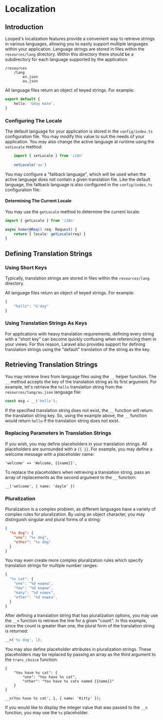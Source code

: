 # Localization

## Introduction

Looped's localization features provide a convenient way to retrieve strings in various languages, allowing you to easily support multiple languages within your application. Language strings are stored in files within the `resources/lang` directory. Within this directory there should be a subdirectory for each language supported by the application:

    /resources
        /lang
            en.json
            au.json

All language files return an object of keyed strings. For example:

```typescript
export default {
    hello: 'Gday mate',
}
```


### Configuring The Locale

The default language for your application is stored in the `config/index.ts` configuration file. You may modify this value to suit the needs of your application. You may also change the active language at runtime using the `setLocale` method:

```typescript
    import { setLocale } from 'i18n'
    
    setLocale('au')
```

You may configure a "fallback language", which will be used when the active language does not contain a given translation file. Like the default language, the fallback language is also configured in the `config/index.ts` configuration file:

#### Determining The Current Locale

You may use the `getLocale` method to determine the current locale:

```typescript
import { getLocale } from 'i18n'

async home(@Req() req: Request) {
    return { locale: getLocale(req) }
}
```


## Defining Translation Strings


### Using Short Keys

Typically, translation strings are stored in files within the `resources/lang` directory. 

All language files return an object of keyed strings. For example:

```typescript
{
    "hello": "G'day"
}
```


### Using Translation Strings As Keys

For applications with heavy translation requirements, defining every string with a "short key" can become quickly confusing when referencing them in your views. For this reason, Laravel also provides support for defining translation strings using the "default" translation of the string as the key.

## Retrieving Translation Strings

You may retrieve lines from language files using the `__` helper function. The `__` method accepts the key of the translation string as its first argument. For example, let's retrieve the `hello` translation string from the `resources/lang/au.json` language file:

```typescript
const msg = __('hello');
```

If the specified translation string does not exist, the `__` function will return the translation string key. So, using the example above, the `__` function would return `hello` if the translation string does not exist.

### Replacing Parameters In Translation Strings

If you wish, you may define placeholders in your translation strings. All placeholders are surrounded with a `{{ }}`. For example, you may define a welcome message with a placeholder name:

    'welcome' => 'Welcome, {{name}}',

To replace the placeholders when retrieving a translation string, pass an array of replacements as the second argument to the `__` function:

    __('welcome', { name: 'dayle' })

### Pluralization

Pluralization is a complex problem, as different languages have a variety of complex rules for pluralization. By using an object character, you may distinguish singular and plural forms of a string:

```json
{
  "%s dog": {
    "one": "%s dog",
    "other": "%s dog"
  }
}
```

You may even create more complex pluralization rules which specify translation strings for multiple number ranges:

```typescript
{
  "%s cat": {
    "one": "%d кошка",
    "few": "%d кошки",
    "many": "%d кошек",
    "other": "%d кошка",
  }
}
```

After defining a translation string that has pluralization options, you may use the `__n` function to retrieve the line for a given "count". In this example, since the count is greater than one, the plural form of the translation string is returned:

```typescript
__n('%s dog', 1);
```

You may also define placeholder attributes in pluralization strings. These placeholders may be replaced by passing an array as the third argument to the `trans_choice` function:

    {
    	"You have %s cat": {
    		"one": "You have %s cat",
    		"other": "You have %s cats named {{name}}"
    	}
    }
    
    __n(You have %s cat', 1, { name: 'Kitty' });

If you would like to display the integer value that was passed to the `__n` function, you may use the `%s` placeholder.